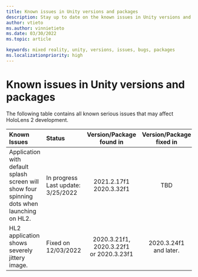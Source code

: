 ```yaml
---
title: Known issues in Unity versions and packages
description: Stay up to date on the known issues in Unity versions and packages.
author: vtieto
ms.author: vinnietieto
ms.date: 03/30/2022
ms.topic: article

keywords: mixed reality, unity, versions, issues, bugs, packages
ms.localizationpriority: high
---
```


# Known issues in Unity versions and packages

The following table contains all known serious issues that may affect HoloLens 2 development.

| Known Issues | Status | Version/Package found in | Version/Package fixed in |
| :------------ | :------ | :------------------------: | :--------------: |
| Application with default splash screen will show four spinning dots when launching on HL2. |In progress<br> Last update:<br> 3/25/2022 | 2021.2.17f1<br>  2020.3.32f1  | TBD |
| HL2 application shows severely jittery image. | Fixed on 12/03/2022 | 2020.3.21f1, 2020.3.22f1<br> or 2020.3.23f1 | 2020.3.24f1<br> and later. |
